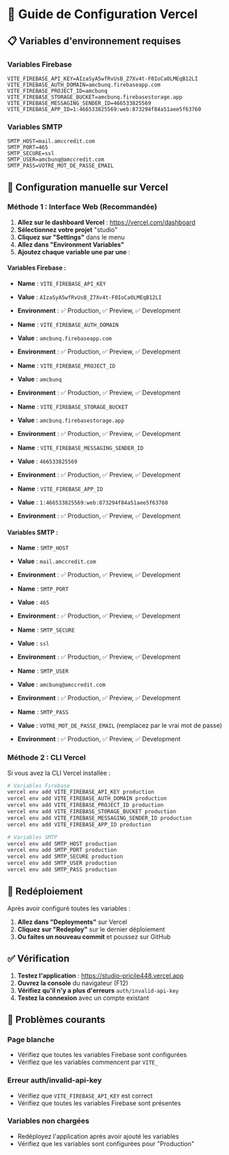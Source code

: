 # 🔧 Guide de Configuration Vercel

## 📋 Variables d'environnement requises

### Variables Firebase
```
VITE_FIREBASE_API_KEY=AIzaSyA5wfRvUsB_Z7Xv4t-F0IoCa0LMEqB12LI
VITE_FIREBASE_AUTH_DOMAIN=amcbunq.firebaseapp.com
VITE_FIREBASE_PROJECT_ID=amcbunq
VITE_FIREBASE_STORAGE_BUCKET=amcbunq.firebasestorage.app
VITE_FIREBASE_MESSAGING_SENDER_ID=466533825569
VITE_FIREBASE_APP_ID=1:466533825569:web:873294f84a51aee5f63760
```

### Variables SMTP
```
SMTP_HOST=mail.amccredit.com
SMTP_PORT=465
SMTP_SECURE=ssl
SMTP_USER=amcbunq@amccredit.com
SMTP_PASS=VOTRE_MOT_DE_PASSE_EMAIL
```

## 🚀 Configuration manuelle sur Vercel

### Méthode 1 : Interface Web (Recommandée)

1. **Allez sur le dashboard Vercel** : https://vercel.com/dashboard
2. **Sélectionnez votre projet** "studio"
3. **Cliquez sur "Settings"** dans le menu
4. **Allez dans "Environment Variables"**
5. **Ajoutez chaque variable une par une** :

#### Variables Firebase :
- **Name** : `VITE_FIREBASE_API_KEY`
- **Value** : `AIzaSyA5wfRvUsB_Z7Xv4t-F0IoCa0LMEqB12LI`
- **Environment** : ✅ Production, ✅ Preview, ✅ Development

- **Name** : `VITE_FIREBASE_AUTH_DOMAIN`
- **Value** : `amcbunq.firebaseapp.com`
- **Environment** : ✅ Production, ✅ Preview, ✅ Development

- **Name** : `VITE_FIREBASE_PROJECT_ID`
- **Value** : `amcbunq`
- **Environment** : ✅ Production, ✅ Preview, ✅ Development

- **Name** : `VITE_FIREBASE_STORAGE_BUCKET`
- **Value** : `amcbunq.firebasestorage.app`
- **Environment** : ✅ Production, ✅ Preview, ✅ Development

- **Name** : `VITE_FIREBASE_MESSAGING_SENDER_ID`
- **Value** : `466533825569`
- **Environment** : ✅ Production, ✅ Preview, ✅ Development

- **Name** : `VITE_FIREBASE_APP_ID`
- **Value** : `1:466533825569:web:873294f84a51aee5f63760`
- **Environment** : ✅ Production, ✅ Preview, ✅ Development

#### Variables SMTP :
- **Name** : `SMTP_HOST`
- **Value** : `mail.amccredit.com`
- **Environment** : ✅ Production, ✅ Preview, ✅ Development

- **Name** : `SMTP_PORT`
- **Value** : `465`
- **Environment** : ✅ Production, ✅ Preview, ✅ Development

- **Name** : `SMTP_SECURE`
- **Value** : `ssl`
- **Environment** : ✅ Production, ✅ Preview, ✅ Development

- **Name** : `SMTP_USER`
- **Value** : `amcbunq@amccredit.com`
- **Environment** : ✅ Production, ✅ Preview, ✅ Development

- **Name** : `SMTP_PASS`
- **Value** : `VOTRE_MOT_DE_PASSE_EMAIL` (remplacez par le vrai mot de passe)
- **Environment** : ✅ Production, ✅ Preview, ✅ Development

### Méthode 2 : CLI Vercel

Si vous avez la CLI Vercel installée :

```bash
# Variables Firebase
vercel env add VITE_FIREBASE_API_KEY production
vercel env add VITE_FIREBASE_AUTH_DOMAIN production
vercel env add VITE_FIREBASE_PROJECT_ID production
vercel env add VITE_FIREBASE_STORAGE_BUCKET production
vercel env add VITE_FIREBASE_MESSAGING_SENDER_ID production
vercel env add VITE_FIREBASE_APP_ID production

# Variables SMTP
vercel env add SMTP_HOST production
vercel env add SMTP_PORT production
vercel env add SMTP_SECURE production
vercel env add SMTP_USER production
vercel env add SMTP_PASS production
```

## 🔄 Redéploiement

Après avoir configuré toutes les variables :

1. **Allez dans "Deployments"** sur Vercel
2. **Cliquez sur "Redeploy"** sur le dernier déploiement
3. **Ou faites un nouveau commit** et poussez sur GitHub

## ✅ Vérification

1. **Testez l'application** : https://studio-pricile448.vercel.app
2. **Ouvrez la console** du navigateur (F12)
3. **Vérifiez qu'il n'y a plus d'erreurs** `auth/invalid-api-key`
4. **Testez la connexion** avec un compte existant

## 🚨 Problèmes courants

### Page blanche
- Vérifiez que toutes les variables Firebase sont configurées
- Vérifiez que les variables commencent par `VITE_`

### Erreur auth/invalid-api-key
- Vérifiez que `VITE_FIREBASE_API_KEY` est correct
- Vérifiez que toutes les variables Firebase sont présentes

### Variables non chargées
- Redéployez l'application après avoir ajouté les variables
- Vérifiez que les variables sont configurées pour "Production" 